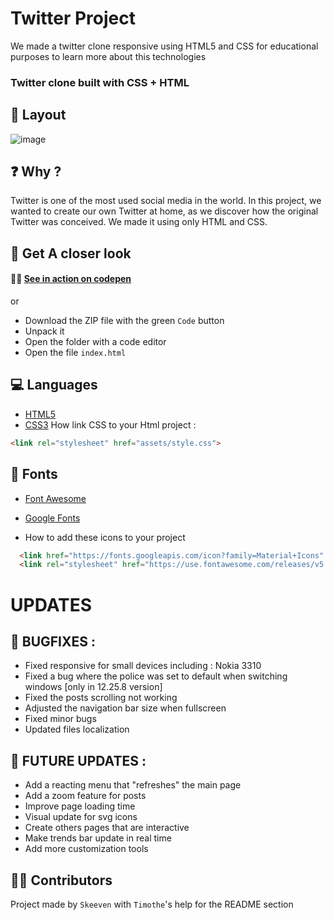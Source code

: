 # Twitter Project
We made a twitter clone responsive using HTML5 and CSS for educational purposes to learn more about this technologies

### Twitter clone built with CSS + HTML

## 🎴 Layout
![image](https://user-images.githubusercontent.com/91453728/142189521-9a4051ae-bc24-4438-973b-f75b7612ec2b.png)

##  ❓ Why ?
Twitter is one of the most used social media in the world. In this project, we wanted to create our own Twitter at home, as we discover how the original Twitter was conceived. 
We made it using only HTML and CSS.

## 👀 Get A closer look

#### 🚀🔥 [See in action on codepen](https://codepen.io/timothecdgp/pen/JjywLgJ)
or
* Download the ZIP file with the green `Code` button
* Unpack it
* Open the folder with a code editor
* Open the file `index.html`


## 💻 Languages
* [HTML5](https://www.w3schools.com/html/)
* [CSS3](https://www.w3schools.com/css/)
How link CSS to your Html project :
```html
<link rel="stylesheet" href="assets/style.css">
```
## 🔣 Fonts
* [Font Awesome](https://fonts.google.com)
* [Google Fonts](https://fonts.google.com)

* How to add these icons to your project
```html
  <link href="https://fonts.googleapis.com/icon?family=Material+Icons" rel="stylesheet">
  <link rel="stylesheet" href="https://use.fontawesome.com/releases/v5.0.8/[YOUR CSS FILE]"
```

# UPDATES
## 🔧 BUGFIXES :
* Fixed responsive for small devices including : Nokia 3310
* Fixed a bug where the police was set to default when switching windows [only in 12.25.8 version]
* Fixed the posts scrolling not working
* Adjusted the navigation bar size when fullscreen
* Fixed minor bugs
* Updated files localization

## 📰 FUTURE UPDATES :
* Add a reacting menu that "refreshes" the main page
* Add a zoom feature for posts
* Improve page loading time
* Visual update for svg icons
* Create others pages that are interactive
* Make trends bar update in real time
* Add more customization tools

## 🙍‍♂️ Contributors
Project made by 
`Skeeven` with `Timothe`'s help for the README section  
